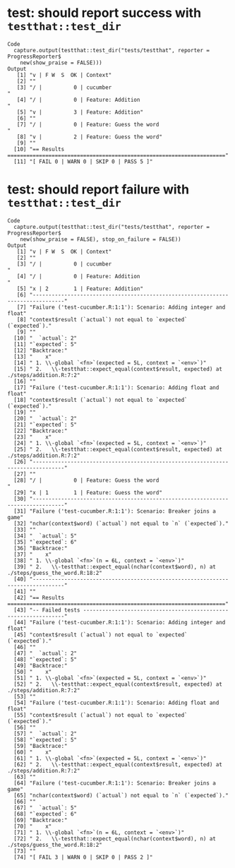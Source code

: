 # test: should report success with `testthat::test_dir`

    Code
      capture.output(testthat::test_dir("tests/testthat", reporter = ProgressReporter$
        new(show_praise = FALSE)))
    Output
       [1] "v | F W  S  OK | Context"                                                        
       [2] ""                                                                                
       [3] "/ |          0 | cucumber                                                       "
       [4] "/ |          0 | Feature: Addition                                              "
       [5] "v |          3 | Feature: Addition"                                              
       [6] ""                                                                                
       [7] "/ |          0 | Feature: Guess the word                                        "
       [8] "v |          2 | Feature: Guess the word"                                        
       [9] ""                                                                                
      [10] "== Results ====================================================================="
      [11] "[ FAIL 0 | WARN 0 | SKIP 0 | PASS 5 ]"                                           

# test: should report failure with `testthat::test_dir`

    Code
      capture.output(testthat::test_dir("tests/testthat", reporter = ProgressReporter$
        new(show_praise = FALSE), stop_on_failure = FALSE))
    Output
       [1] "v | F W  S  OK | Context"                                                                
       [2] ""                                                                                        
       [3] "/ |          0 | cucumber                                                       "        
       [4] "/ |          0 | Feature: Addition                                              "        
       [5] "x | 2        1 | Feature: Addition"                                                      
       [6] "--------------------------------------------------------------------------------"        
       [7] "Failure ('test-cucumber.R:1:1'): Scenario: Adding integer and float"                     
       [8] "context$result (`actual`) not equal to `expected` (`expected`)."                         
       [9] ""                                                                                        
      [10] "  `actual`: 2"                                                                           
      [11] "`expected`: 5"                                                                           
      [12] "Backtrace:"                                                                              
      [13] "    x"                                                                                   
      [14] " 1. \\-global `<fn>`(expected = 5L, context = `<env>`)"                                  
      [15] " 2.   \\-testthat::expect_equal(context$result, expected) at ./steps/addition.R:7:2"     
      [16] ""                                                                                        
      [17] "Failure ('test-cucumber.R:1:1'): Scenario: Adding float and float"                       
      [18] "context$result (`actual`) not equal to `expected` (`expected`)."                         
      [19] ""                                                                                        
      [20] "  `actual`: 2"                                                                           
      [21] "`expected`: 5"                                                                           
      [22] "Backtrace:"                                                                              
      [23] "    x"                                                                                   
      [24] " 1. \\-global `<fn>`(expected = 5L, context = `<env>`)"                                  
      [25] " 2.   \\-testthat::expect_equal(context$result, expected) at ./steps/addition.R:7:2"     
      [26] "--------------------------------------------------------------------------------"        
      [27] ""                                                                                        
      [28] "/ |          0 | Feature: Guess the word                                        "        
      [29] "x | 1        1 | Feature: Guess the word"                                                
      [30] "--------------------------------------------------------------------------------"        
      [31] "Failure ('test-cucumber.R:1:1'): Scenario: Breaker joins a game"                         
      [32] "nchar(context$word) (`actual`) not equal to `n` (`expected`)."                           
      [33] ""                                                                                        
      [34] "  `actual`: 5"                                                                           
      [35] "`expected`: 6"                                                                           
      [36] "Backtrace:"                                                                              
      [37] "    x"                                                                                   
      [38] " 1. \\-global `<fn>`(n = 6L, context = `<env>`)"                                         
      [39] " 2.   \\-testthat::expect_equal(nchar(context$word), n) at ./steps/guess_the_word.R:18:2"
      [40] "--------------------------------------------------------------------------------"        
      [41] ""                                                                                        
      [42] "== Results ====================================================================="        
      [43] "-- Failed tests ----------------------------------------------------------------"        
      [44] "Failure ('test-cucumber.R:1:1'): Scenario: Adding integer and float"                     
      [45] "context$result (`actual`) not equal to `expected` (`expected`)."                         
      [46] ""                                                                                        
      [47] "  `actual`: 2"                                                                           
      [48] "`expected`: 5"                                                                           
      [49] "Backtrace:"                                                                              
      [50] "    x"                                                                                   
      [51] " 1. \\-global `<fn>`(expected = 5L, context = `<env>`)"                                  
      [52] " 2.   \\-testthat::expect_equal(context$result, expected) at ./steps/addition.R:7:2"     
      [53] ""                                                                                        
      [54] "Failure ('test-cucumber.R:1:1'): Scenario: Adding float and float"                       
      [55] "context$result (`actual`) not equal to `expected` (`expected`)."                         
      [56] ""                                                                                        
      [57] "  `actual`: 2"                                                                           
      [58] "`expected`: 5"                                                                           
      [59] "Backtrace:"                                                                              
      [60] "    x"                                                                                   
      [61] " 1. \\-global `<fn>`(expected = 5L, context = `<env>`)"                                  
      [62] " 2.   \\-testthat::expect_equal(context$result, expected) at ./steps/addition.R:7:2"     
      [63] ""                                                                                        
      [64] "Failure ('test-cucumber.R:1:1'): Scenario: Breaker joins a game"                         
      [65] "nchar(context$word) (`actual`) not equal to `n` (`expected`)."                           
      [66] ""                                                                                        
      [67] "  `actual`: 5"                                                                           
      [68] "`expected`: 6"                                                                           
      [69] "Backtrace:"                                                                              
      [70] "    x"                                                                                   
      [71] " 1. \\-global `<fn>`(n = 6L, context = `<env>`)"                                         
      [72] " 2.   \\-testthat::expect_equal(nchar(context$word), n) at ./steps/guess_the_word.R:18:2"
      [73] ""                                                                                        
      [74] "[ FAIL 3 | WARN 0 | SKIP 0 | PASS 2 ]"                                                   


